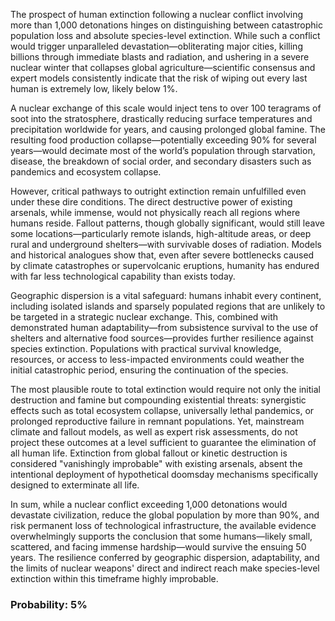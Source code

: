 The prospect of human extinction following a nuclear conflict involving more than 1,000 detonations hinges on distinguishing between catastrophic population loss and absolute species-level extinction. While such a conflict would trigger unparalleled devastation—obliterating major cities, killing billions through immediate blasts and radiation, and ushering in a severe nuclear winter that collapses global agriculture—scientific consensus and expert models consistently indicate that the risk of wiping out every last human is extremely low, likely below 1%.

A nuclear exchange of this scale would inject tens to over 100 teragrams of soot into the stratosphere, drastically reducing surface temperatures and precipitation worldwide for years, and causing prolonged global famine. The resulting food production collapse—potentially exceeding 90% for several years—would decimate most of the world’s population through starvation, disease, the breakdown of social order, and secondary disasters such as pandemics and ecosystem collapse.

However, critical pathways to outright extinction remain unfulfilled even under these dire conditions. The direct destructive power of existing arsenals, while immense, would not physically reach all regions where humans reside. Fallout patterns, though globally significant, would still leave some locations—particularly remote islands, high-altitude areas, or deep rural and underground shelters—with survivable doses of radiation. Models and historical analogues show that, even after severe bottlenecks caused by climate catastrophes or supervolcanic eruptions, humanity has endured with far less technological capability than exists today.

Geographic dispersion is a vital safeguard: humans inhabit every continent, including isolated islands and sparsely populated regions that are unlikely to be targeted in a strategic nuclear exchange. This, combined with demonstrated human adaptability—from subsistence survival to the use of shelters and alternative food sources—provides further resilience against species extinction. Populations with practical survival knowledge, resources, or access to less-impacted environments could weather the initial catastrophic period, ensuring the continuation of the species.

The most plausible route to total extinction would require not only the initial destruction and famine but compounding existential threats: synergistic effects such as total ecosystem collapse, universally lethal pandemics, or prolonged reproductive failure in remnant populations. Yet, mainstream climate and fallout models, as well as expert risk assessments, do not project these outcomes at a level sufficient to guarantee the elimination of all human life. Extinction from global fallout or kinetic destruction is considered "vanishingly improbable" with existing arsenals, absent the intentional deployment of hypothetical doomsday mechanisms specifically designed to exterminate all life.

In sum, while a nuclear conflict exceeding 1,000 detonations would devastate civilization, reduce the global population by more than 90%, and risk permanent loss of technological infrastructure, the available evidence overwhelmingly supports the conclusion that some humans—likely small, scattered, and facing immense hardship—would survive the ensuing 50 years. The resilience conferred by geographic dispersion, adaptability, and the limits of nuclear weapons' direct and indirect reach make species-level extinction within this timeframe highly improbable.

### Probability: 5%